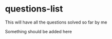 # questions-list
This will have all the questions solved so far by me

Something should be added here
